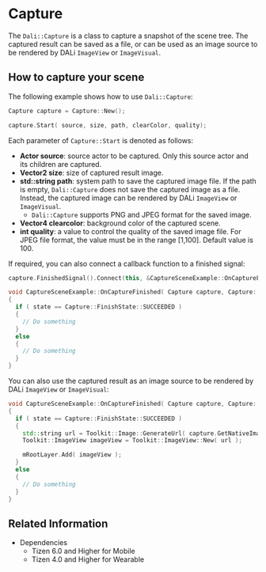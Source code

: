 # Capture


The `Dali::Capture` is a class to capture a snapshot of the scene tree. The captured result can be saved as a file, or can be used as an image source to be rendered by DALi `ImageView` or `ImageVisual`.


## How to capture your scene

The following example shows how to use `Dali::Capture`:

``` C++
Capture capture = Capture::New();

capture.Start( source, size, path, clearColor, quality);
```

Each parameter of `Capture::Start` is denoted as follows:

 * **Actor source**: source actor to be captured. Only this source actor and its children are captured.
 * **Vector2 size**: size of captured result image.
 * **std::string path**: system path to save the captured image file. If the path is empty, `Dali::Capture` does not save the captured image as a file. Instead, the captured image can be rendered by DALi `ImageView` or `ImageVisual`.
   * `Dali::Capture` supports PNG and JPEG format for the saved image.
 * **Vector4 clearcolor**: background color of the captured scene.
 * **int quality**: a value to control the quality of the saved image file. For JPEG file format, the value must be in the range [1,100]. Default value is 100.

If required, you can also connect a callback function to a finished signal:

``` C++
capture.FinishedSignal().Connect(this, &CaptureSceneExample::OnCaptureFinished);

void CaptureSceneExample::OnCaptureFinished( Capture capture, Capture::FinishState state )
{
  if ( state == Capture::FinishState::SUCCEEDED )
  {
    // Do something
  }
  else
  {
    // Do something
  }
}
```

You can also use the captured result as an image source to be rendered by DALi `ImageView` or `ImageVisual`:

``` C++
void CaptureSceneExample::OnCaptureFinished( Capture capture, Capture::FinishState state )
{
  if ( state == Capture::FinishState::SUCCEEDED )
  {
    std::string url = Toolkit::Image::GenerateUrl( capture.GetNativeImageSource() );
    Toolkit::ImageView imageView = Toolkit::ImageView::New( url );

    mRootLayer.Add( imageView );
  }
  else
  {
    // Do something
  }
}
```

## Related Information
- Dependencies
  - Tizen 6.0 and Higher for Mobile
  - Tizen 4.0 and Higher for Wearable
